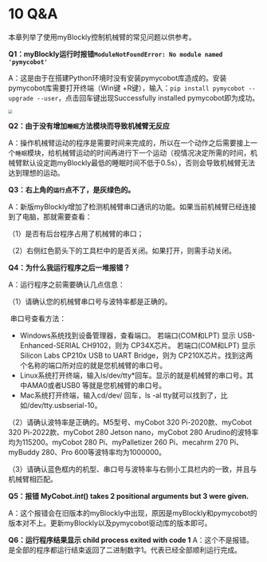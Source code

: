 # 10 Q&A

本章列举了使用myBlockly控制机械臂的常见问题以供参考。

**Q1：myBlockly运行时报错`ModuleNotFoundError: No module named 'pymycobot'`**

A：这是由于在搭建Python环境时没有安装pymycobot库造成的。安装pymycobot库需要打开终端（Win键		+R键），输入：`pip install pymycobot --upgrade --user`，点击回车键出现Successfully installed 		pymycobot即为成功。

<img src="../../../../resource\3-FunctionsAndApplications\6.developmentGuide\myBlocklyAndUlFlow\Q&A/Q&A.jpg" style="zoom: 50%;" />



**Q2：由于没有增加`睡眠`方法模块而导致机械臂无反应**

A：操作机械臂运动的程序是需要时间来完成的，所以在一个动作之后需要接上一个`睡眠`模块，给机械臂运动的时间再进行下一个运动（视情况决定所需的时间，机械臂默认设定跑myBlockly最低的睡眠时间不低于0.5s），否则会导致机械臂无法达到理想的运动。



**Q3：右上角的`运行`点不了，是灰绿色的。**

A：新版myBlockly增加了检测机械臂串口通讯的功能。如果当前机械臂已经连接到了电脑，那就需要查看：

（1）是否有后台程序占用了机械臂的串口；

（2）右侧红色箭头下的工具栏中的是否关闭。如果打开，则需手动关闭。



**Q4：为什么我运行程序之后一堆报错？**

A：运行程序之前需要确认几点信息：

（1）请确认您的机械臂串口号与波特率都是正确的。

​	串口号查看方法：

* Windows系统找到设备管理器，查看端口。
  若端口(COM和LPT) 显示 USB-Enhanced-SERIAL CH9102，则为 CP34X芯片。
  若端口(COM和LPT) 显示 Silicon Labs CP210x USB to UART Bridge，则为 CP210X芯片。找到这两个名称的端口所对应的就是您机械臂的串口号。
* Linux系统打开终端，输入ls/dev/tty*回车。显示的就是机械臂的串口号。其中AMA0或者USB0
  等就是您机械臂的串口号。
* Mac系统打开终端，输入cd/dev/ 回车，ls -al tty就可以找到了，比如/dev/tty.usbserial-10。

（2）请确认波特率是正确的。M5型号、myCobot 320 Pi-2020款、myCobot 320 Pi-2022款、myCobot 280 Jetson nano，myCobot 280 Arudino的波特率均为115200。myCobot 280 Pi、myPalletizer 260 Pi、mecahrm 270 Pi、myBuddy 280、Pro 600等波特率均为1000000。

（3）请确认蓝色框内的机型、串口号与波特率与右侧小工具栏内的一致，并且与机械臂相匹配。



**Q5：报错 MyCobot._int_() takes 2 positional arguments but 3 were given.**

A：这个报错会在旧版本的myBlockly中出现，原因是myBlockly和pymycobot的版本对不上。更新myBlockly以及pymycobot驱动库的版本即可。



**Q6：运行程序结果显示 child process exited with code 1**
A：这个不是报错。是全部的程序都运行结束返回了二进制数字1。代表已经全部顺利运行完成。

